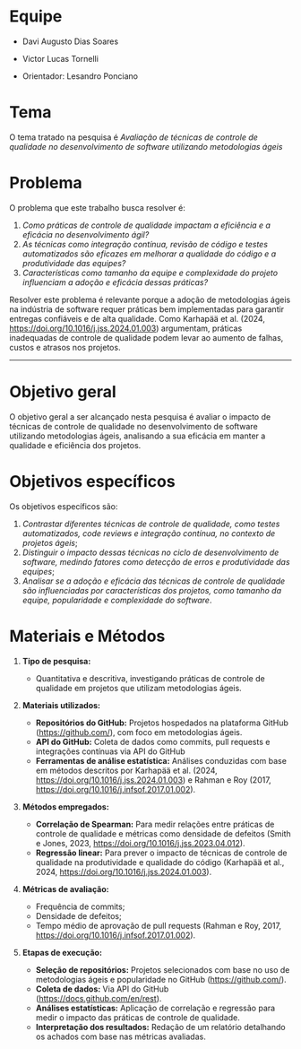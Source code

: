 # Equipe

* Davi Augusto Dias Soares
* Victor Lucas Tornelli
 
* Orientador: Lesandro Ponciano

# Tema
O tema tratado na pesquisa é _Avaliação de técnicas de controle de qualidade no desenvolvimento de software utilizando metodologias ágeis_

# Problema

O problema que este trabalho busca resolver é:

1. _Como práticas de controle de qualidade impactam a eficiência e a eficácia no desenvolvimento ágil?_
2. _As técnicas como integração contínua, revisão de código e testes automatizados são eficazes em melhorar a qualidade do código e a produtividade das equipes?_
3. _Características como tamanho da equipe e complexidade do projeto influenciam a adoção e eficácia dessas práticas?_

Resolver este problema é relevante porque a adoção de metodologias ágeis na indústria de software requer práticas bem implementadas para garantir entregas confiáveis e de alta qualidade. Como Karhapää et al. (2024, https://doi.org/10.1016/j.jss.2024.01.003) argumentam, práticas inadequadas de controle de qualidade podem levar ao aumento de falhas, custos e atrasos nos projetos.

---

# Objetivo geral
O objetivo geral a ser alcançado nesta pesquisa é avaliar o impacto de técnicas de controle de qualidade no desenvolvimento de software utilizando metodologias ágeis, analisando a sua eficácia em manter a qualidade e eficiência dos projetos.

# Objetivos específicos
Os objetivos específicos são:

1. _Contrastar diferentes técnicas de controle de qualidade, como testes automatizados, code reviews e integração contínua, no contexto de projetos ágeis_;
2. _Distinguir o impacto dessas técnicas no ciclo de desenvolvimento de software, medindo fatores como detecção de erros e produtividade das equipes_;
3. _Analisar se a adoção e eficácia das técnicas de controle de qualidade são influenciadas por características dos projetos, como tamanho da equipe, popularidade e complexidade do software_.

# Materiais e Métodos

1. **Tipo de pesquisa:**  
   - Quantitativa e descritiva, investigando práticas de controle de qualidade em projetos que utilizam metodologias ágeis.  

2. **Materiais utilizados:**  
   - **Repositórios do GitHub:** Projetos hospedados na plataforma GitHub (https://github.com/), com foco em metodologias ágeis.  
   - **API do GitHub:** Coleta de dados como commits, pull requests e integrações contínuas via API do GitHub 
   - **Ferramentas de análise estatística:** Análises conduzidas com base em métodos descritos por Karhapää et al. (2024, https://doi.org/10.1016/j.jss.2024.01.003) e Rahman e Roy (2017, https://doi.org/10.1016/j.infsof.2017.01.002).  

3. **Métodos empregados:**  
   - **Correlação de Spearman:** Para medir relações entre práticas de controle de qualidade e métricas como densidade de defeitos (Smith e Jones, 2023, https://doi.org/10.1016/j.jss.2023.04.012).  
   - **Regressão linear:** Para prever o impacto de técnicas de controle de qualidade na produtividade e qualidade do código (Karhapää et al., 2024, https://doi.org/10.1016/j.jss.2024.01.003).  

4. **Métricas de avaliação:**  
   - Frequência de commits;  
   - Densidade de defeitos;  
   - Tempo médio de aprovação de pull requests (Rahman e Roy, 2017, https://doi.org/10.1016/j.infsof.2017.01.002).  

5. **Etapas de execução:**  
   - **Seleção de repositórios:** Projetos selecionados com base no uso de metodologias ágeis e popularidade no GitHub (https://github.com/).  
   - **Coleta de dados:** Via API do GitHub (https://docs.github.com/en/rest).  
   - **Análises estatísticas:** Aplicação de correlação e regressão para medir o impacto das práticas de controle de qualidade.  
   - **Interpretação dos resultados:** Redação de um relatório detalhando os achados com base nas métricas avaliadas.  
